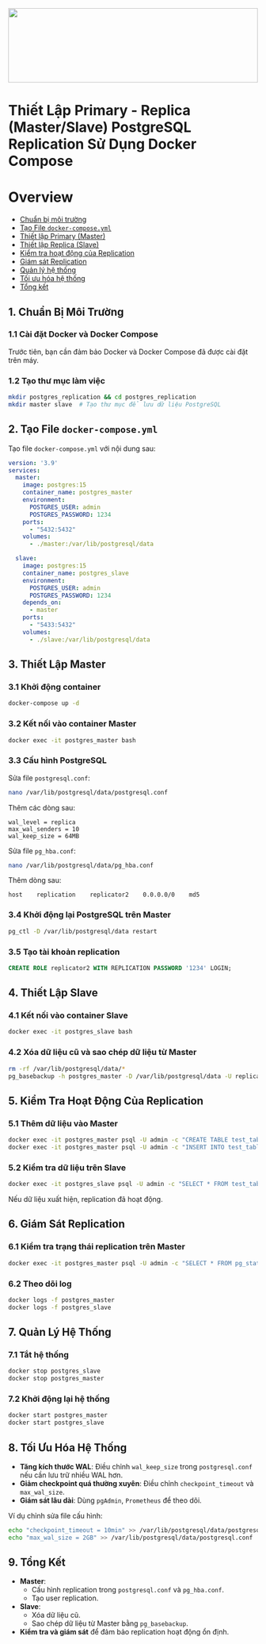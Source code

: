 <img src="https://static.vecteezy.com/system/resources/previews/009/316/889/non_2x/database-icon-logo-illustration-database-storage-symbol-template-for-graphic-and-web-design-collection-free-vector.jpg" width="100%" height="150px">

# Thiết Lập Primary - Replica (Master/Slave) PostgreSQL Replication Sử Dụng Docker Compose

<!-- TOC -->

# Overview
- [Chuẩn bị môi trường](#chuẩn-bị-môi-trường)
- [Tạo File `docker-compose.yml`](#tạo-file-docker-composeyml)
- [Thiết lập Primary (Master)](#thiết-lập-master)
- [Thiết lập Replica (Slave)](#thiết-lập-slave)
- [Kiểm tra hoạt động của Replication](#kiểm-tra-hoạt-động-của-replication)
- [Giám sát Replication](#giám-sát-replication)
- [Quản lý hệ thống](#quản-lý-hệ-thống)
- [Tối ưu hóa hệ thống](#tối-ưu-hóa-hệ-thống)
- [Tổng kết](#tổng-kết)

<!-- TOC -->

## 1. Chuẩn Bị Môi Trường

### 1.1 Cài đặt Docker và Docker Compose
Trước tiên, bạn cần đảm bảo Docker và Docker Compose đã được cài đặt trên máy.

### 1.2 Tạo thư mục làm việc
```sh
mkdir postgres_replication && cd postgres_replication
mkdir master slave  # Tạo thư mục để lưu dữ liệu PostgreSQL
```

## 2. Tạo File `docker-compose.yml`
Tạo file `docker-compose.yml` với nội dung sau:
```yaml
version: '3.9'
services:
  master:
    image: postgres:15
    container_name: postgres_master
    environment:
      POSTGRES_USER: admin
      POSTGRES_PASSWORD: 1234
    ports:
      - "5432:5432"
    volumes:
      - ./master:/var/lib/postgresql/data

  slave:
    image: postgres:15
    container_name: postgres_slave
    environment:
      POSTGRES_USER: admin
      POSTGRES_PASSWORD: 1234
    depends_on:
      - master
    ports:
      - "5433:5432"
    volumes:
      - ./slave:/var/lib/postgresql/data
```

## 3. Thiết Lập Master

### 3.1 Khởi động container
```sh
docker-compose up -d
```

### 3.2 Kết nối vào container Master
```sh
docker exec -it postgres_master bash
```

### 3.3 Cấu hình PostgreSQL
Sửa file `postgresql.conf`:
```sh
nano /var/lib/postgresql/data/postgresql.conf
```
Thêm các dòng sau:
```
wal_level = replica
max_wal_senders = 10
wal_keep_size = 64MB
```

Sửa file `pg_hba.conf`:
```sh
nano /var/lib/postgresql/data/pg_hba.conf
```
Thêm dòng sau:
```
host    replication    replicator2    0.0.0.0/0    md5
```

### 3.4 Khởi động lại PostgreSQL trên Master
```sh
pg_ctl -D /var/lib/postgresql/data restart
```

### 3.5 Tạo tài khoản replication
```sql
CREATE ROLE replicator2 WITH REPLICATION PASSWORD '1234' LOGIN;
```

## 4. Thiết Lập Slave

### 4.1 Kết nối vào container Slave
```sh
docker exec -it postgres_slave bash
```

### 4.2 Xóa dữ liệu cũ và sao chép dữ liệu từ Master
```sh
rm -rf /var/lib/postgresql/data/*
pg_basebackup -h postgres_master -D /var/lib/postgresql/data -U replicator2 -Fp -Xs -P -R
```

## 5. Kiểm Tra Hoạt Động Của Replication

### 5.1 Thêm dữ liệu vào Master
```sh
docker exec -it postgres_master psql -U admin -c "CREATE TABLE test_table (id SERIAL PRIMARY KEY, message TEXT);"
docker exec -it postgres_master psql -U admin -c "INSERT INTO test_table (message) VALUES ('Hello from Master');"
```

### 5.2 Kiểm tra dữ liệu trên Slave
```sh
docker exec -it postgres_slave psql -U admin -c "SELECT * FROM test_table;"
```
Nếu dữ liệu xuất hiện, replication đã hoạt động.

## 6. Giám Sát Replication

### 6.1 Kiểm tra trạng thái replication trên Master
```sh
docker exec -it postgres_master psql -U admin -c "SELECT * FROM pg_stat_replication;"
```

### 6.2 Theo dõi log
```sh
docker logs -f postgres_master
docker logs -f postgres_slave
```

## 7. Quản Lý Hệ Thống

### 7.1 Tắt hệ thống
```sh
docker stop postgres_slave
docker stop postgres_master
```

### 7.2 Khởi động lại hệ thống
```sh
docker start postgres_master
docker start postgres_slave
```

## 8. Tối Ưu Hóa Hệ Thống
- **Tăng kích thước WAL**: Điều chỉnh `wal_keep_size` trong `postgresql.conf` nếu cần lưu trữ nhiều WAL hơn.
- **Giảm checkpoint quá thường xuyên**: Điều chỉnh `checkpoint_timeout` và `max_wal_size`.
- **Giám sát lâu dài**: Dùng `pgAdmin`, `Prometheus` để theo dõi.

Ví dụ chỉnh sửa file cấu hình:
```sh
echo "checkpoint_timeout = 10min" >> /var/lib/postgresql/data/postgresql.conf
echo "max_wal_size = 2GB" >> /var/lib/postgresql/data/postgresql.conf
```

## 9. Tổng Kết
- **Master**:
  - Cấu hình replication trong `postgresql.conf` và `pg_hba.conf`.
  - Tạo user replication.
- **Slave**:
  - Xóa dữ liệu cũ.
  - Sao chép dữ liệu từ Master bằng `pg_basebackup`.
- **Kiểm tra và giám sát** để đảm bảo replication hoạt động ổn định.

